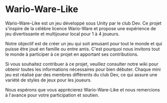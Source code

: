 # Wario-Ware-Like
Wario-Ware-Like est un jeu développé sous Unity par le club Dev. Ce projet s'inspire de la célèbre licence Wario-Ware  et propose une expérience de jeu divertissante et multijoueur local pour 1 à 4 joueurs.

Notre objectif est de créer un jeu qui soit amusant pour tout le monde et qui puisse être joué en famille ou entre amis. C'est pourquoi nous invitons tout le monde à participer à ce projet en apportant ses contributions.

Si vous souhaitez contribuer à ce projet, veuillez consulter notre wiki pour obtenir toutes les informations nécessaires pour bien débuter. Chaque mini jeu est réalisé par des membres différents du club Dev, ce qui assure une variété de styles de jeux pour les joueurs.

Nous espérons que vous apprécierez Wario-Ware-Like et nous remercions à l'avance pour votre participation et soutien.
